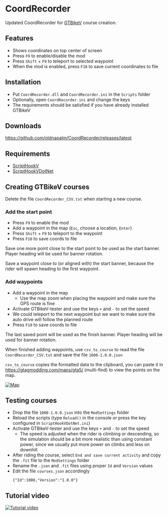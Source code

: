 # CoordRecorder

Updated CoordRecorder for [GTBikeV](https://www.gtbikev.com/) course creation.

## Features
- Shows coordinates on top center of screen
- Press `F9` to enable/disable the mod
- Press `Shift` + `F9` to teleport to selected waypoint
- When the mod is enabled, press `F10` to save current coordinates to file

## Installation
- Put `CoordRecorder.dll` and `CoordRecorder.ini` in the `Scripts` folder
- Optionally, open `CoordRecorder.ini` and change the keys
- The requirements should be satisfied if you have already installed GTBikeV

## Downloads
https://github.com/oldnapalm/CoordRecorder/releases/latest

## Requirements
- [ScriptHookV](http://www.dev-c.com/gtav/scripthookv/)
- [ScriptHookVDotNet](https://github.com/crosire/scripthookvdotnet/releases)

## Creating GTBikeV courses

Delete the file `CoordRecorder_CSV.txt` when starting a new course.

### Add the start point
- Press `F9` to enable the mod
- Add a waypoint in the map (`Esc`, choose a location, `Enter`)
- Press `Shift` + `F9` to teleport to the waypoint
- Press `F10` to save coords to file

Save one more point close to the start point to be used as the start banner. Player heading will be used for banner rotation.

Save a waypoint close to (or aligned with) the start banner, because the rider will spawn heading to the first waypoint.

### Add waypoints
- Add a waypoint in the map
  - Use the map zoom when placing the waypoint and make sure the GPS route is fine
- Activate GTBikeV-tester and use the keys `+` and `-` to set the speed
- We could teleport to the next waypoint but we want to make sure the auto drive will follow the planned route
- Press `F10` to save coords to file

The last saved point will be used as the finish banner. Player heading will be used for banner rotation.

When finished adding waypoints, use `csv_to_course` to read the file `CoordRecorder_CSV.txt` and save the file `1000-1.0.0.json`

`csv_to_course` copies the formatted data to the clipboard, you can paste it in https://gtagmodding.com/maps/gta5/ (multi-find) to view the points on the map.

[![Map](https://github.com/oldnapalm/CoordRecorder/blob/master/images/map.png?raw=true)](https://gtagmodding.com/maps/gta5/)

## Testing courses

- Drop the file `1000-1.0.0.json` into the `ModSettings` folder
- Reload the scripts (type `Reload()` in the console or press the key configured in `ScriptHookVDotNet.ini`)
- Activate GTBikeV-tester and use the keys `+` and `-` to set the speed
  - The speed is adjusted when the rider is climbing or descending, so the simulation should be a bit more realistic than using constant power, since we usually put more power on climbs and less on downhill
- After riding the course, select `End and save current activity` and copy the `.fit` file to the `ModSettings` folder
- Rename the `.json` and `.fit` files using proper `Id` and `Version` values
- Edit the file `courses.json` accordingly
  ```
  {"Id":1000,"Version":"1.0.0"}
  ```

## Tutorial video
[![Tutorial video](https://img.youtube.com/vi/yNPSU6sPo9c/0.jpg)](https://www.youtube.com/watch?v=yNPSU6sPo9c)

